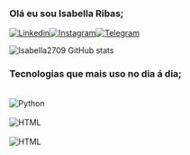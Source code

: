 ### Olá eu sou Isabella Ribas;
[![Linkedin](https://img.shields.io/badge/LinkedIn-0077B5?style=for-the-badge&logo=linkedin&logoColor=white)](https://www.linkedin.com/in/isabella-ribas-46579b17/)[![Instagram](https://img.shields.io/badge/Instagram-E4405F?style=for-the-badge&logo=instagram&logoColor=white)](https://www.instagram.com/invites/contact/i=iyhw4r7jwfgy&utm_content=qwt3d6)[![Telegram](https://img.shields.io/badge/Telegram-2CA5E0?style=for-the-badge&logo=telegram&logoColor=white)](https://t.me/Isabellaribas27)

![Isabella2709 GitHub stats](https://github-readme-stats.vercel.app/api?username=Isabella2709&show_icons=true&theme=tokyonight)

### Tecnologias que mais uso no dia á dia;

<div style= "display: inline+block"><br/>
  <img align= "center" alt="Python" src="https://img.shields.io/badge/Python-3776AB?style=for-the-badge&logo=python&logoColor=white"/> 
</div>

<div style= "display: inline+block"><br/>
  <img align= "center" alt="HTML" src="https://img.shields.io/badge/HTML-239120?style=for-the-badge&logo=html5&logoColor=white"/> 
</div>

<div style= "display: inline+block"><br/>
  <img align= "center" alt="HTML" src="https://img.shields.io/badge/CSS-239120?&style=for-the-badge&logo=css3&logoColor=white"/> 
</div>


